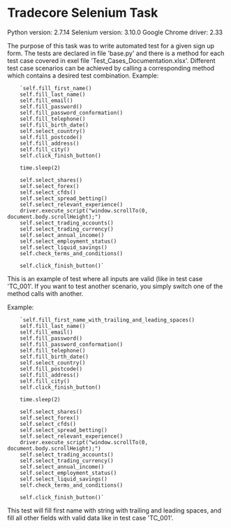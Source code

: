 # Tradecore Selenium Task

Python version: 2.7.14
Selenium version: 3.10.0
Google Chrome driver: 2.33

The purpose of this task was to write automated test for a given sign up form. 
The tests are declared in file 'base.py' and there is a method for each test case covered in exel file 'Test_Cases_Documentation.xlsx'.
Different test case scenarios can be achieved by calling a corresponding method which contains a desired test combination. 
Example: 

        `self.fill_first_name()
        self.fill_last_name()
        self.fill_email()
        self.fill_password()
        self.fill_password_conformation()
        self.fill_telephone()
        self.fill_birth_date()
        self.select_country()
        self.fill_postcode()
        self.fill_address()
        self.fill_city()
        self.click_finish_button()

        time.sleep(2)

        self.select_shares()
        self.select_forex()
        self.select_cfds()
        self.select_spread_betting()
        self.select_relevant_experience()
        driver.execute_script("window.scrollTo(0, document.body.scrollHeight);")
        self.select_trading_accounts()
        self.select_trading_currency()
        self.select_annual_income()
        self.select_employment_status()
        self.select_liquid_savings()
        self.check_terms_and_conditions()

        self.click_finish_button()`
        
This is an example of test where all inputs are valid (like in test case 'TC_001'. 
If you want to test another scenario, you simply switch one of the method calls with another.

Example: 

        `self.fill_first_name_with_trailing_and_leading_spaces()
        self.fill_last_name()
        self.fill_email()
        self.fill_password()
        self.fill_password_conformation()
        self.fill_telephone()
        self.fill_birth_date()
        self.select_country()
        self.fill_postcode()
        self.fill_address()
        self.fill_city()
        self.click_finish_button()

        time.sleep(2)

        self.select_shares()
        self.select_forex()
        self.select_cfds()
        self.select_spread_betting()
        self.select_relevant_experience()
        driver.execute_script("window.scrollTo(0, document.body.scrollHeight);")
        self.select_trading_accounts()
        self.select_trading_currency()
        self.select_annual_income()
        self.select_employment_status()
        self.select_liquid_savings()
        self.check_terms_and_conditions()

        self.click_finish_button()`
        
This test will fill first name with string with trailing and leading spaces, and fill all other fields with valid data like in test case 'TC_001'.
